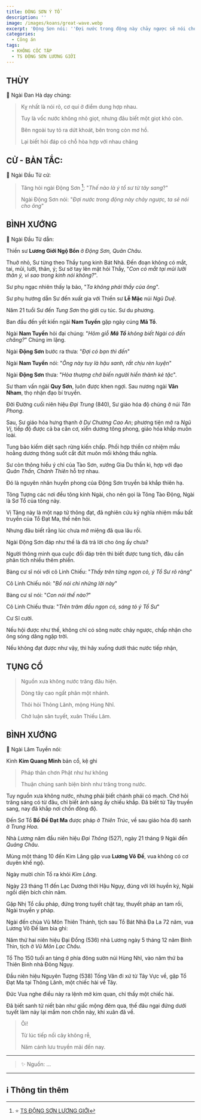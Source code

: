 ```yaml
---
title: ĐỘNG SƠN Ý TỔ
description: ''
image: /images/koans/great-wave.webp
excerpt: 'Động Sơn nói: ''Đợi nước trong động này chảy ngược sẽ nói cho ông'''
categories:
  - Công án
tags:
  - KHÔNG CỐC TẬP
  - TS ĐỘNG SƠN LƯƠNG GIỚI
---
```


## THÙY

📢 Ngài Đan Hà dạy chúng:

> Kỵ nhất là nói rõ, cơ quí ở điểm dung hợp nhau.
>
> Tuy là vốc nước không nhỏ giọt, nhưng đâu biết một giọt khó còn.
>
> Bên ngoài tuy tỏ ra dứt khoát, bên trong còn mơ hồ.
>
> Lại biết hỏi đáp có chỗ hòa hợp với nhau chăng

## CỬ - BẢN TẮC:

📢 Ngài Đầu Tử cử:

> Tăng hỏi ngài Động Sơn [^1]: "_Thế nào là ý tổ sư từ tây sang_?"
>
> Ngài Động Sơn nói: "_Đợi nước trong động này chảy ngược, ta sẽ nói cho ông_"

## BÌNH XƯỚNG

📢 Ngài Đầu Tử dẫn:

Thiền sư **Lương Giới Ngộ Bổn** ở _Động Sơn, Quân Châu_.

Thuở nhỏ, Sư từng theo Thầy tụng kinh Bát Nhã.
Đến đoạn không có mắt, tai, mũi, lưỡi, thân, ý; Sư sờ tay lên mặt hỏi Thầy, "_Con có mắt tại mũi lưỡi thân ý, vì sao trong kinh nói không?_".

Sư phụ ngạc nhiên thấy lạ bảo, "_Ta không phải thầy của ông_".

Sư phụ hướng dẫn Sư đến xuất gia với Thiền sư **Lễ Mặc** núi _Ngũ Duệ_.

Năm 21 tuổi Sư đến _Tung Sơn_ thọ giới cụ túc. Sư du phương.

Ban đầu đến yết kiến ngài **Nam Tuyền** gặp ngày cúng **Mã Tổ**.

Ngài **Nam Tuyền** hỏi đại chúng: "_Hôm giỗ **Mã Tổ** không biết Ngài có đến chăng?_"
Chúng im lặng.

Ngài **Động Sơn** bước ra thưa: "_Đợi có bạn thì đến_"

Ngài **Nam Tuyền** nói: "_Ông này tuy là hậu sanh, rất chịu rèn luyện_"

Ngài **Động Sơn** thưa: "_Hòa thượng chớ biến người hiền thành kẻ tặc_".

Sư tham vấn ngài **Quy Sơn**, luôn được khen ngợi. Sau nương ngài **Vân Nham**, thọ nhận đạo bí truyền.

Đời Đường cuối niên hiệu _Đại Trung_ (840), Sư giáo hóa độ chúng ở núi _Tân Phong_.

Sau, Sư giáo hóa hưng thạnh ở _Dự Chương Cao An_; phương tiện mở ra _Ngũ Vị_, tiếp độ được cả ba căn cơ, xiển dương tông phong, giáo hóa khắp muôn loài.

Tung bảo kiếm diệt sạch rừng kiến chấp. Phối hợp thiền cơ nhiệm mầu hoằng dương thông suốt cắt đứt muôn mối không thấu nghĩa.

Sư còn thông hiểu ý chỉ của Tào Sơn, xướng Gia Du thần kì, hợp với đạo _Quân Thần, Chánh Thiên_ hỗ trợ nhau.

Đó là nguyên nhân huyền phong của Động Sơn truyền bá khắp thiên hạ.

Tông Tượng các nơi đều tông kính Ngài, cho nên gọi là Tông Tào Động, Ngài là Sơ Tổ của tông này.

Vị Tăng này là một nạp tử thông đạt, đã nghiên cứu kỹ nghĩa nhiệm mầu bất truyền của Tổ Đạt Ma, thế nên hỏi.

Nhưng đâu biết rằng lúc chưa mở miệng đã qua lâu rồi.

Ngài Động Sơn đáp như thế là đã trả lời cho ông ấy chưa?

Người thông minh qua cuộc đối đáp trên thì biết được tung tích, đâu cần phân tích nhiều thêm phiền.

Bàng cư sĩ nói với cô Linh Chiếu: "_Thấy trên từng ngọn cỏ, ý Tổ Sư rõ ràng_"

Cô Linh Chiếu nói: "_Bố nói chi những lời này_"

Bàng cư sĩ nói: "_Con nói thế nào?_"

Cô Linh Chiếu thưa: "_Trên trăm đầu ngọn có, sáng tỏ ý Tổ Sư_"

Cư Sĩ cười.

Nếu hội được như thế, không chỉ có sông nước chảy ngược, chấp nhận cho ông sóng dâng ngập trời.

Nếu không đạt được như vậy, thì hãy xuống dưới thác nước tiếp nhận,

## TỤNG CỔ

> Nguồn xưa không nước trăng đâu hiện.
>
> Dòng tây cao ngất phân một nhánh.
>
> Thôi hỏi Thông Lãnh, mộng Hùng Nhĩ.
>
> Chở luận sân tuyết, xuân Thiếu Lâm.

## BÌNH XƯỚNG

📢 Ngài Lâm Tuyền nói:

Kinh **Kim Quang Minh** bản cổ, kệ ghi

> Pháp thân chơn Phật như hư không
>
> Thuận chúng sanh biện bình như trăng trong nước.

Tuy nguồn xưa không nước, nhưng phải biết chánh phái có mạch.
Chớ hỏi trăng sáng có từ đâu, chỉ biết ánh sáng ấy chiếu khắp.
Đã biết từ Tây truyền sang, nay đã khắp nơi chốn đông độ.

Đến Sơ Tổ **Bồ Đề Đạt Ma** được pháp ở _Thiên Trúc_, về sau giáo hóa độ sanh ở _Trung Hoa_.

Nhà _Lương_ năm đầu niên hiệu _Đại Thông_ (527), ngày 21 tháng 9 Ngài đến _Quảng Châu_.

Mùng một tháng 10 đến Kim Lăng gặp vua **Lương Võ Đế**, vua không có cơ duyên khế ngộ.

Ngày mười chín Tổ ra khỏi _Kim Lăng_.

Ngày 23 tháng 11 đến Lạc Dương thời Hậu Ngụy, đúng với lời huyền ký, Ngài ngồi diện bích chín năm.

Gặp Nhị Tổ cầu pháp, đứng trong tuyết chặt tay, thuyết pháp an tam rồi, Ngài truyền y pháp.

Ngài đến chùa Vũ Môn Thiên Thánh, tịch sau Tổ Bát Nhã Đa La 72 năm, vua Lương Võ Đế làm bia ghi:

Năm thứ hai niên hiệu Đại Đổng (536) nhà Lương ngày 5 tháng 12 năm Bính Thìn, tịch ở _Vũ Môn Lạc Châu_.

Tổ Thọ 150 tuổi an táng ở phía đông sườn núi Hùng Nhĩ, vào năm thứ ba Thiên Bình nhà Đông Ngụy.

Đầu niên hiệu Nguyên Tượng (538) Tống Vân đi xứ từ Tây Vực về, gặp Tổ Đạt Ma tại Thông Lãnh, một chiếc hài về Tây.

Đức Vua nghe điều này ra lệnh mở kim quan, chỉ thấy một chiếc hài.

Đã biết sanh tử niết bàn như giấc mộng đêm qua, thế đâu ngại đứng dưới tuyết làm nảy lại mầm non chốn này, khi xuân đã về.

> Ôi!
>
> Từ lúc tiếp nối cây không rễ,
>
> Năm cánh lưu truyền mãi đến nay.

<hr class="blog-rule" />

> ✨ Nguồn: ...

<hr class="blog-rule" />

## ℹ️ Thông tin thêm

[^1]: ⭐️ <a href="/masters/Dongshan-Liangjie" target="_blank">TS ĐỘNG SƠN LƯƠNG GIỚI</a>
